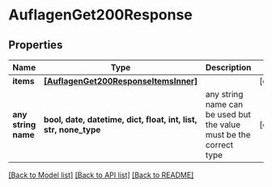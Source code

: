 # AuflagenGet200Response


## Properties
Name | Type | Description | Notes
------------ | ------------- | ------------- | -------------
**items** | [**[AuflagenGet200ResponseItemsInner]**](AuflagenGet200ResponseItemsInner.md) |  | [optional] 
**any string name** | **bool, date, datetime, dict, float, int, list, str, none_type** | any string name can be used but the value must be the correct type | [optional]

[[Back to Model list]](../README.md#documentation-for-models) [[Back to API list]](../README.md#documentation-for-api-endpoints) [[Back to README]](../README.md)


